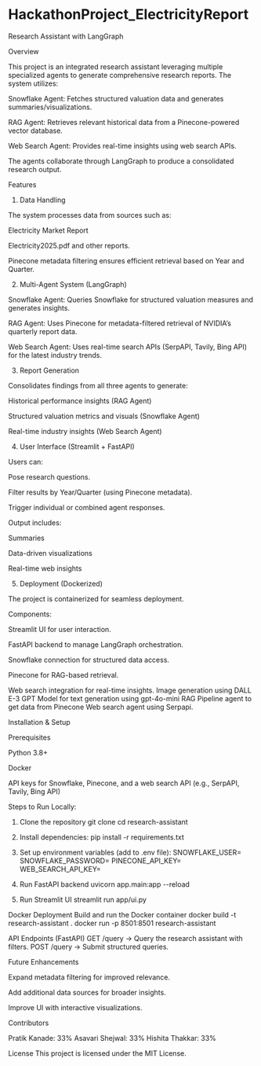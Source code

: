 # HackathonProject_ElectricityReport

Research Assistant with LangGraph

Overview

This project is an integrated research assistant leveraging multiple specialized agents to generate comprehensive research reports. The system utilizes:

Snowflake Agent: Fetches structured valuation data and generates summaries/visualizations.

RAG Agent: Retrieves relevant historical data from a Pinecone-powered vector database.

Web Search Agent: Provides real-time insights using web search APIs.

The agents collaborate through LangGraph to produce a consolidated research output.

Features

1. Data Handling

The system processes data from sources such as:

Electricity Market Report

Electricity2025.pdf and other reports.

Pinecone metadata filtering ensures efficient retrieval based on Year and Quarter.

2. Multi-Agent System (LangGraph)

Snowflake Agent: Queries Snowflake for structured valuation measures and generates insights.

RAG Agent: Uses Pinecone for metadata-filtered retrieval of NVIDIA’s quarterly report data.

Web Search Agent: Uses real-time search APIs (SerpAPI, Tavily, Bing API) for the latest industry trends.

3. Report Generation

Consolidates findings from all three agents to generate:

Historical performance insights (RAG Agent)

Structured valuation metrics and visuals (Snowflake Agent)

Real-time industry insights (Web Search Agent)

4. User Interface (Streamlit + FastAPI)

Users can:

Pose research questions.

Filter results by Year/Quarter (using Pinecone metadata).

Trigger individual or combined agent responses.

Output includes:

Summaries

Data-driven visualizations

Real-time web insights

5. Deployment (Dockerized)

The project is containerized for seamless deployment.

Components:

Streamlit UI for user interaction.

FastAPI backend to manage LangGraph orchestration.

Snowflake connection for structured data access.

Pinecone for RAG-based retrieval.

Web search integration for real-time insights.
Image generation using DALL E-3
GPT Model for text generation using gpt-4o-mini
RAG Pipeline agent to get data from Pinecone
Web search agent using Serpapi.

Installation & Setup

Prerequisites

Python 3.8+

Docker

API keys for Snowflake, Pinecone, and a web search API (e.g., SerpAPI, Tavily, Bing API)

Steps to Run Locally:
1. Clone the repository
git clone <repo-url>
cd research-assistant

2. Install dependencies:
pip install -r requirements.txt

3. Set up environment variables (add to .env file):
SNOWFLAKE_USER=<your-user>
SNOWFLAKE_PASSWORD=<your-password>
PINECONE_API_KEY=<your-key>
WEB_SEARCH_API_KEY=<your-key>

4. Run FastAPI backend
uvicorn app.main:app --reload

5. Run Streamlit UI
streamlit run app/ui.py

Docker Deployment
Build and run the Docker container
docker build -t research-assistant .
docker run -p 8501:8501 research-assistant

API Endpoints (FastAPI)
GET /query → Query the research assistant with filters.
POST /query → Submit structured queries.

Future Enhancements

Expand metadata filtering for improved relevance.

Add additional data sources for broader insights.

Improve UI with interactive visualizations.

Contributors

Pratik Kanade: 33%
Asavari Shejwal: 33%
Hishita Thakkar: 33%

License
This project is licensed under the MIT License.
